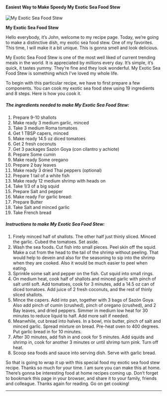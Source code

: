             

#### Easiest Way to Make Speedy My Exotic Sea Food Stew

![My Exotic Sea Food Stew](https://img-global.cpcdn.com/recipes/c2f18d9373b70f25/751x532cq70/my-exotic-sea-food-stew-recipe-main-photo.jpg)

**My Exotic Sea Food Stew**

Hello everybody, it’s John, welcome to my recipe page. Today, we’re going to make a distinctive dish, my exotic sea food stew. One of my favorites. This time, I will make it a bit unique. This is gonna smell and look delicious.

My Exotic Sea Food Stew is one of the most well liked of current trending meals in the world. It is appreciated by millions every day. It’s simple, it’s quick, it tastes yummy. They’re fine and they look wonderful. My Exotic Sea Food Stew is something which I’ve loved my whole life.

To begin with this particular recipe, we have to first prepare a few components. You can cook my exotic sea food stew using 19 ingredients and 8 steps. Here is how you cook it.

##### The ingredients needed to make My Exotic Sea Food Stew:

1.  Prepare 9-10 shallots
2.  Make ready 3 medium garlic, minced
3.  Take 3 medium Roma tomatoes
4.  Get 1 TBSP capers, minced
5.  Make ready 14.5 oz diced tomatoes
6.  Get 2 fresh coconuts
7.  Get 3 packages Sazòn Goya (con cilantro y achiote)
8.  Prepare Some cumin
9.  Make ready Some oregano
10.  Prepare 2 bay leaves
11.  Make ready 3 dried Thai peppers (optional)
12.  Prepare 1 tail of a white fish
13.  Make ready 12 medium shrimp with heads on
14.  Take 1/3 of a big squid
15.  Prepare Salt and pepper
16.  Make ready For garlic bread:
17.  Prepare Butter
18.  Take Salt and minced garlic
19.  Take French bread

##### Instructions to make My Exotic Sea Food Stew:

1.  Finely minced half of shallots. The other half just thinly sliced. Minced the garlic. Cubed the tomatoes. Set aside.
2.  Wash the sea foods. Cut fish into small pieces. Peel skin off the squid. Make a cut from the head to the tail of the shrimp without peeling. That would help to devein and also for the seasoning to sip into the shrimp when they are cooked. Also it would be much easier to peel when eating.
3.  Sprinkle some salt and pepper on the fish. Cut squid into small rings.
4.  On medium heat, cook half of shallots and minced garlic with pinch of salt until soft. Add tomatoes, cook for 3 minutes, add a 14.5 oz can of diced tomatoes. Add juice of 2 fresh coconuts, and the rest of thinly sliced shallots.
5.  Mince the capers. Add into pan, together with 3 bags of Sazòn Goya. Also add pinch of cumin (crushed), pinch of oregano (crushed), and 2 Bay leaves, and dried peppers. Simmer in medium low heat for 30 minutes to reduce liquid to half. Add more salt if needed.
6.  Meanwhile, cut bread into halves. In a bowl, mix butter, pinch of salt and minced garlic. Spread mixture on bread. Pre-heat oven to 400 degrees. Put garlic bread in for 10 minutes.
7.  After 30 minutes, add fish in and cook for 5 minutes. Add squids and shrimp in, cook for another 3 minutes or until shrimp turn pink. Turn off heat.
8.  Scoop sea foods and sauce into serving dish. Serve with garlic bread.

So that is going to wrap it up with this special food my exotic sea food stew recipe. Thanks so much for your time. I am sure you can make this at home. There’s gonna be interesting food at home recipes coming up. Don’t forget to bookmark this page in your browser, and share it to your family, friends and colleague. Thanks again for reading. Go on get cooking!

* * *